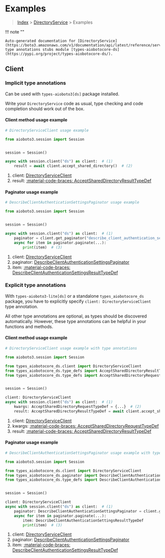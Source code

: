 # Examples

> [Index](../README.md) > [DirectoryService](./README.md) > Examples

!!! note ""

    Auto-generated documentation for [DirectoryService](https://boto3.amazonaws.com/v1/documentation/api/latest/reference/services/ds.html#directoryservice)
    type annotations stubs module [types-aiobotocore-ds](https://pypi.org/project/types-aiobotocore-ds/).

## Client

### Implicit type annotations

Can be used with `types-aioboto3[ds]` package installed.

Write your `DirectoryService` code as usual,
type checking and code completion should work out of the box.



#### Client method usage example

```python
# DirectoryServiceClient usage example

from aioboto3.session import Session


session = Session()

async with session.client("ds") as client:  # (1)
    result = await client.accept_shared_directory()  # (2)
```

1. client: [DirectoryServiceClient](./client.md)
2. result: [:material-code-braces: AcceptSharedDirectoryResultTypeDef](./type_defs.md#acceptshareddirectoryresulttypedef)



#### Paginator usage example

```python
# DescribeClientAuthenticationSettingsPaginator usage example

from aioboto3.session import Session


session = Session()

async with session.client("ds") as client:  # (1)
    paginator = client.get_paginator("describe_client_authentication_settings")  # (2)
    async for item in paginator.paginate(...):
        print(item)  # (3)
```

1. client: [DirectoryServiceClient](./client.md)
2. paginator: [DescribeClientAuthenticationSettingsPaginator](./paginators.md#describeclientauthenticationsettingspaginator)
3. item: [:material-code-braces: DescribeClientAuthenticationSettingsResultTypeDef](./type_defs.md#describeclientauthenticationsettingsresulttypedef)




### Explicit type annotations

With `types-aioboto3-lite[ds]`
or a standalone `types_aiobotocore_ds` package, you have to explicitly specify
`client: DirectoryServiceClient` type annotation.

All other type annotations are optional, as types should be discovered automatically.
However, these type annotations can be helpful in your functions and methods.


#### Client method usage example

```python
# DirectoryServiceClient usage example with type annotations

from aioboto3.session import Session

from types_aiobotocore_ds.client import DirectoryServiceClient
from types_aiobotocore_ds.type_defs import AcceptSharedDirectoryResultTypeDef
from types_aiobotocore_ds.type_defs import AcceptSharedDirectoryRequestTypeDef


session = Session()

client: DirectoryServiceClient
async with session.client("ds") as client:  # (1)
    kwargs: AcceptSharedDirectoryRequestTypeDef = {...}  # (2)
    result: AcceptSharedDirectoryResultTypeDef = await client.accept_shared_directory(**kwargs)  # (3)
```

1. client: [DirectoryServiceClient](./client.md)
2. kwargs: [:material-code-braces: AcceptSharedDirectoryRequestTypeDef](./type_defs.md#acceptshareddirectoryrequesttypedef)
3. result: [:material-code-braces: AcceptSharedDirectoryResultTypeDef](./type_defs.md#acceptshareddirectoryresulttypedef)



#### Paginator usage example

```python
# DescribeClientAuthenticationSettingsPaginator usage example with type annotations

from aioboto3.session import Session

from types_aiobotocore_ds.client import DirectoryServiceClient
from types_aiobotocore_ds.paginator import DescribeClientAuthenticationSettingsPaginator
from types_aiobotocore_ds.type_defs import DescribeClientAuthenticationSettingsResultTypeDef


session = Session()

client: DirectoryServiceClient
async with session.client("ds") as client:  # (1)
    paginator: DescribeClientAuthenticationSettingsPaginator = client.get_paginator("describe_client_authentication_settings")  # (2)
    async for item in paginator.paginate(...):
        item: DescribeClientAuthenticationSettingsResultTypeDef
        print(item)  # (3)
```

1. client: [DirectoryServiceClient](./client.md)
2. paginator: [DescribeClientAuthenticationSettingsPaginator](./paginators.md#describeclientauthenticationsettingspaginator)
3. item: [:material-code-braces: DescribeClientAuthenticationSettingsResultTypeDef](./type_defs.md#describeclientauthenticationsettingsresulttypedef)




